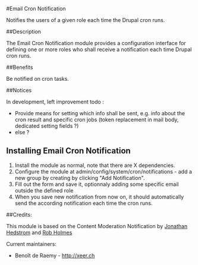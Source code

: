 #Email Cron Notification

Notifies the users of a given role each time the Drupal cron runs.

##Description

The Email Cron Notification module provides a configuration interface 
for defining one or more roles who shall receive a notification each time 
Drupal cron runs.

##Benefits

Be notified on cron tasks.

##Notices

In development, left improvement todo :
* Provide means for setting which info shall be sent, e.g. info about the cron result and specific cron jobs 
(token replacement in mail body, dedicated setting fields ?)
* else ?


## Installing Email Cron Notification
1. Install the module as normal, note that there are X dependencies.
2. Configure the module at admin/config/system/cron/notifications - add a new group by creating by clicking "Add Notification".
3. Fill out the form and save it, optionnaly adding some specific email outside the defined role
4. When you save new notification from now on, it should automatically send the according notification each time the cron runs.

##Credits:

This module is based on the Content Moderation Notification by [Jonathan Hedstrom](https://www.drupal.org/u/jhedstrom) and [Rob Holmes](https://www.drupal.org/u/rob-holmes)

Current maintainers:

- Benoît de Raemy - http://xeer.ch